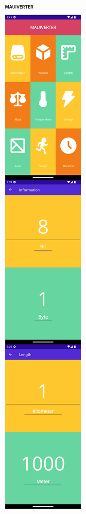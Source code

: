 #### MAUIVERTER

<img style="float: left; margin-right: 10px" src="/Screenshots/MAUIVerter0.png" width="250">
<img style="float: left; margin-right: 10px" src="/Screenshots/MAUIVerter1.png" width="250">
<img style="float: left; margin-right: 10px" src="/Screenshots/MAUIVerter2.png" width="250">